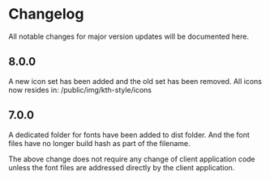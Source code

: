 # Changelog

All notable changes for major version updates will be documented here.

## 8.0.0

A new icon set has been added and the old set has been removed. All icons now resides in: /public/img/kth-style/icons

## 7.0.0

A dedicated folder for fonts have been added to dist folder. And the font files have no longer build hash as part of the filename.

The above change does not require any change of client application code unless the font files are addressed directly by the client application.
